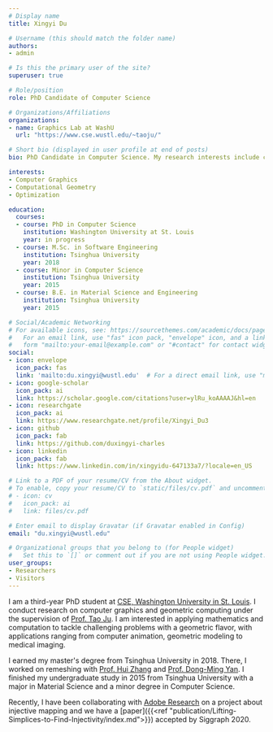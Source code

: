```yaml
---
# Display name
title: Xingyi Du

# Username (this should match the folder name)
authors:
- admin

# Is this the primary user of the site?
superuser: true

# Role/position
role: PhD Candidate of Computer Science

# Organizations/Affiliations
organizations:
- name: Graphics Lab at WashU
  url: "https://www.cse.wustl.edu/~taoju/"

# Short bio (displayed in user profile at end of posts)
bio: PhD Candidate in Computer Science. My research interests include computer graphics, geometry processing.

interests:
- Computer Graphics
- Computational Geometry
- Optimization

education:
  courses:
  - course: PhD in Computer Science
    institution: Washington University at St. Louis
    year: in progress
  - course: M.Sc. in Software Engineering
    institution: Tsinghua University
    year: 2018
  - course: Minor in Computer Science
    institution: Tsinghua University
    year: 2015
  - course: B.E. in Material Science and Engineering
    institution: Tsinghua University
    year: 2015

# Social/Academic Networking
# For available icons, see: https://sourcethemes.com/academic/docs/page-builder/#icons
#   For an email link, use "fas" icon pack, "envelope" icon, and a link in the
#   form "mailto:your-email@example.com" or "#contact" for contact widget.
social:
- icon: envelope
  icon_pack: fas
  link: 'mailto:du.xingyi@wustl.edu'  # For a direct email link, use "mailto:test@example.org".
- icon: google-scholar
  icon_pack: ai
  link: https://scholar.google.com/citations?user=ylRu_koAAAAJ&hl=en
- icon: researchgate
  icon_pack: ai
  link: https://www.researchgate.net/profile/Xingyi_Du3
- icon: github
  icon_pack: fab
  link: https://github.com/duxingyi-charles
- icon: linkedin
  icon_pack: fab
  link: https://www.linkedin.com/in/xingyidu-647133a7/?locale=en_US

# Link to a PDF of your resume/CV from the About widget.
# To enable, copy your resume/CV to `static/files/cv.pdf` and uncomment the lines below.
# - icon: cv
#   icon_pack: ai
#   link: files/cv.pdf

# Enter email to display Gravatar (if Gravatar enabled in Config)
email: "du.xingyi@wustl.edu"

# Organizational groups that you belong to (for People widget)
#   Set this to `[]` or comment out if you are not using People widget.
user_groups:
- Researchers
- Visitors
---
```



I am a third-year PhD student at [CSE, Washington University in St. Louis](https://cse.wustl.edu/Pages/default.aspx). I conduct research on computer graphics and geometric computing under the supervision of [Prof. Tao Ju](https://www.cse.wustl.edu/~taoju/). I am interested in applying mathematics and computation to tackle challenging problems with a geometric flavor, with applications ranging from computer animation, geometric modeling to medical imaging.

I earned my master's degree from Tsinghua University in 2018. There, I worked on remeshing with [Prof. Hui Zhang](http://www.thss.tsinghua.edu.cn/publish/soften/3131/2010/20101219172208224374333/20101219172208224374333_.html) and [Prof. Dong-Ming Yan](https://sites.google.com/site/yandongming/). I finished my undergraduate study in 2015 from Tsinghua University with a major in Material Science and a minor degree in Computer Science.  

Recently, I have been collaborating with [Adobe Research](https://research.adobe.com/) on a project about injective mapping and we have a [paper]({{<ref "publication/Lifting-Simplices-to-Find-Injectivity/index.md">}}) accepted by Siggraph 2020.